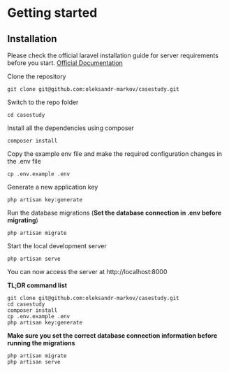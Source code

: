# Getting started

## Installation

Please check the official laravel installation guide for server requirements before you start. [Official Documentation](https://laravel.com/docs/11.x)

Clone the repository

    git clone git@github.com:oleksandr-markov/casestudy.git

Switch to the repo folder

    cd casestudy

Install all the dependencies using composer

    composer install

Copy the example env file and make the required configuration changes in the .env file

    cp .env.example .env

Generate a new application key

    php artisan key:generate

Run the database migrations (**Set the database connection in .env before migrating**)

    php artisan migrate

Start the local development server

    php artisan serve

You can now access the server at http://localhost:8000

**TL;DR command list**

    git clone git@github.com:oleksandr-markov/casestudy.git
    cd casestudy
    composer install
    cp .env.example .env
    php artisan key:generate

**Make sure you set the correct database connection information before running the migrations**

    php artisan migrate
    php artisan serve
